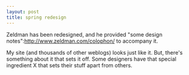 ```yaml
--- 
layout: post
title: spring redesign
---
```

Zeldman has been redesigned, and he provided "some design notes":http://www.zeldman.com/colophon/ to accompany it.

My site (and thousands of other weblogs) looks just like it.  But, there's something about it that sets it off.  Some designers have that special ingredient X that sets their stuff apart from others.
